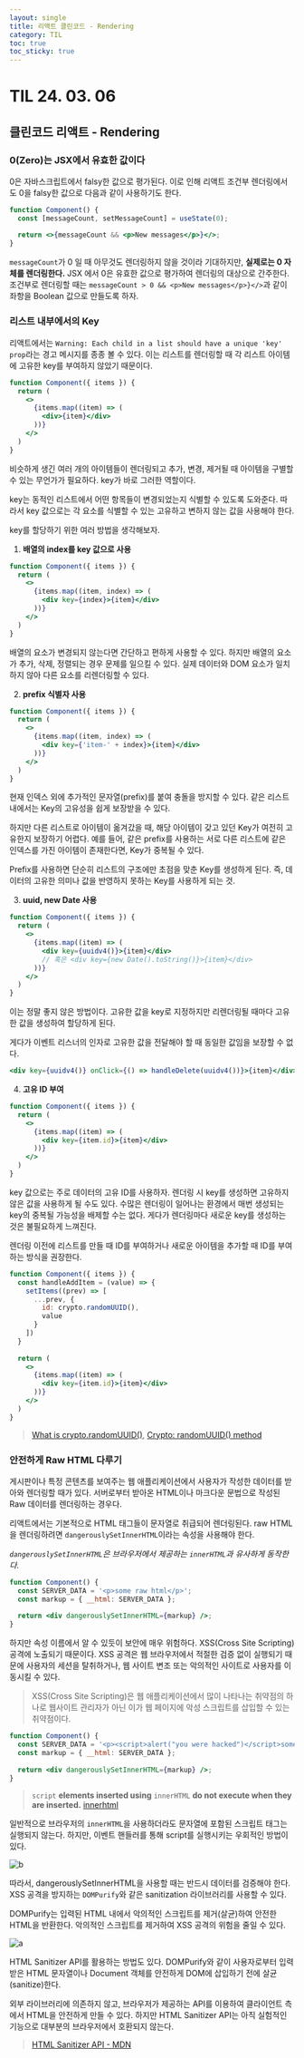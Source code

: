 ```yaml
---
layout: single
title: 리액트 클린코드 - Rendering
category: TIL
toc: true
toc_sticky: true
---
```


# TIL 24. 03. 06

## 클린코드 리액트 - Rendering

### 0(Zero)는 JSX에서 유효한 값이다

0은 자바스크립트에서 falsy한 값으로 평가된다. 이로 인해 리액트 조건부 렌더링에서도 0을 falsy한 값으로 다음과 같이 사용하기도 한다.

```jsx
function Component() {
  const [messageCount, setMessageCount] = useState(0);

  return <>{messageCount && <p>New messages</p>}</>;
}
```

`messageCount`가 0 일 때 아무것도 렌더링하지 않을 것이라 기대하지만, **실제로는 0 자체를 렌더링한다.** JSX 에서 0은 유효한 값으로 평가하여 렌더링의 대상으로 간주한다. 조건부로 렌더링할 때는 `messageCount > 0 && <p>New messages</p>}</>`과 같이 좌항을 Boolean 값으로 만들도록 하자.

### 리스트 내부에서의 Key

리액트에서는 `Warning: Each child in a list should have a unique 'key' prop`라는 경고 메시지를 종종 볼 수 있다. 이는 리스트를 렌더링할 때 각 리스트 아이템에 고유한 key를 부여하지 않았기 때문이다. 

```jsx
function Component({ items }) {
  return (
    <>
      {items.map((item) => (
        <div>{item}</div>
      ))}
    </>
  )  
}
```

비슷하게 생긴 여러 개의 아이템들이 렌더링되고 추가, 변경, 제거될 때 아이템을 구별할 수 있는 무언가가 필요하다. key가 바로 그러한 역할이다.

key는 동적인 리스트에서 어떤 항목들이 변경되었는지 식별할 수 있도록 도와준다. 따라서 key 값으로는 각 요소를 식별할 수 있는 고유하고 변하지 않는 값을 사용해야 한다.

key를 할당하기 위한 여러 방법을 생각해보자.

1. **배열의 index를 key 값으로 사용**

```jsx
function Component({ items }) {
  return (
    <>
      {items.map((item, index) => (
        <div key={index}>{item}</div>
      ))}
    </>
  )  
}
```

배열의 요소가 변경되지 않는다면 간단하고 편하게 사용할 수 있다. 하지만 배열의 요소가 추가, 삭제, 정렬되는 경우 문제를 일으킬 수 있다. 실제 데이터와 DOM 요소가 일치하지 않아 다른 요소를 리렌더링할 수 있다.

2. **prefix 식별자 사용**

```jsx
function Component({ items }) {
  return (
    <>
      {items.map((item, index) => (
        <div key={'item-' + index}>{item}</div>
      ))}
    </>
  )  
}
```

현재 인덱스 외에 추가적인 문자열(prefix)를 붙여 충돌을 방지할 수 있다. 같은 리스트 내에서는 Key의 고유성을 쉽게 보장받을 수 있다.

하지만 다른 리스트로 아이템이 옮겨갔을 때, 해당 아이템이 갖고 있던 Key가 여전히 고유한지 보장하기 어렵다. 예를 들어, 같은 prefix를 사용하는 서로 다른 리스트에 같은 인덱스를 가진 아이템이 존재한다면, Key가 중복될 수 있다.

Prefix를 사용하면 단순히 리스트의 구조에만 초점을 맞춘 Key를 생성하게 된다. 즉, 데이터의 고유한 의미나 값을 반영하지 못하는 Key를 사용하게 되는 것.


3. **uuid, new Date 사용**

```jsx
function Component({ items }) {
  return (
    <>
      {items.map((item) => (
        <div key={uuidv4()}>{item}</div>
        // 혹은 <div key={new Date().toString()}>{item}</div>
      ))}
    </>
  )  
}
```

이는 정말 좋지 않은 방법이다. 고유한 값을 key로 지정하지만 리렌더링될 때마다 고유한 값을 생성하여 할당하게 된다. 

게다가 이벤트 리스너의 인자로 고유한 값을 전달해야 할 때 동일한 값임을 보장할 수 없다.

```jsx
<div key={uuidv4()} onClick={() => handleDelete(uuidv4())}>{item}</div>
```

4. **고유 ID 부여**

```jsx
function Component({ items }) {
  return (
    <>
      {items.map((item) => (
        <div key={item.id}>{item}</div>
      ))}
    </>
  )  
}
```

key 값으로는 주로 데이터의 고유 ID를 사용하자. 렌더링 시 key를 생성하면 고유하지 않은 값을 사용하게 될 수도 있다. 수많은 렌더링이 일어나는 환경에서 매번 생성되는 key의 중복될 가능성을 배제할 수는 없다. 게다가 렌더링마다 새로운 key를 생성하는 것은 불필요하게 느껴진다.

렌더링 이전에 리스트를 만들 때 ID를 부여하거나 새로운 아이템을 추가할 때 ID를 부여하는 방식을 권장한다. 

```jsx
function Component({ items }) {
  const handleAddItem = (value) => {
    setItems((prev) => [
      ...prev, {
        id: crypto.randomUUID(),
        value
      }
    ])
  }
  
  return (
    <>
      {items.map((item) => (
        <div key={item.id}>{item}</div>
      ))}
    </>
  )  
}
```

> [What is crypto.randomUUID()](https://medium.com/@juicy_joji/what-is-crypto-randomuuid-293fdc091cb3), [Crypto: randomUUID() method](https://developer.mozilla.org/en-US/docs/Web/API/Crypto/randomUUID?source=post_page-----293fdc091cb3--------------------------------#examples)

### 안전하게 Raw HTML 다루기

게시판이나 특정 콘텐츠를 보여주는 웹 애플리케이션에서 사용자가 작성한 데이터를 받아와 렌더링할 때가 있다. 서버로부터 받아온 HTML이나 마크다운 문법으로 작성된 Raw 데이터를 렌더링하는 경우다.

리액트에서는 기본적으로 HTML 태그들이 문자열로 취급되어 렌더링된다. raw HTML을 렌더링하려면 `dangerouslySetInnerHTML`이라는 속성을 사용해야 한다. 

*`dangerouslySetInnerHTML`은 브라우저에서 제공하는 `innerHTML`과 유사하게 동작한다.*

```jsx
function Component() {
  const SERVER_DATA = '<p>some raw html</p>';    
  const markup = { __html: SERVER_DATA };
  
  return <div dangerouslySetInnerHTML={markup} />;
}
```

하지만 속성 이름에서 알 수 있듯이 보안에 매우 위험하다. XSS(Cross Site Scripting) 공격에 노출되기 때문이다. XSS 공격은 웹 브라우저에서 적절한 검증 없이 실행되기 때문에 사용자의 세션을 탈취하거나, 웹 사이트 변조 또는 악의적인 사이트로 사용자를 이동시킬 수 있다.

> XSS(Cross Site Scripting)은 웹 애플리케이션에서 많이 나타나는 취약점의 하나로 웹사이트 관리자가 아닌 이가 웹 페이지에 악성 스크립트를 삽입할 수 있는 취약점이다.

```jsx
function Component() {
  const SERVER_DATA = '<p><script>alert("you were hacked")</script>some raw html</p>';   
  const markup = { __html: SERVER_DATA };
  
  return <div dangerouslySetInnerHTML={markup} />;
}
```

> `script` **elements inserted using** `innerHTML` **do not execute when they are inserted.** [innerhtml](https://www.w3.org/TR/2008/WD-html5-20080610/dom.html#innerhtml0)

일반적으로 브라우저의 `innerHTML`을 사용하더라도 문자열에 포함된 스크립트 태그는 실행되지 않는다. 하지만, 이벤트 핸들러를 통해 script를 실행시키는 우회적인 방법이 있다.

![b](/assets/images/2024-03-06-240306TIL/b.gif)

따라서, dangerouslySetInnerHTML을 사용할 때는 반드시 데이터를 검증해야 한다. XSS 공격을 방지하는 `DOMPurify`와 같은 sanitization 라이브러리를 사용할 수 있다.

DOMPurify는 입력된 HTML 내에서 악의적인 스크립트를 제거(살균)하여 안전한 HTML을 반환한다. 악의적인 스크립트를 제거하여 XSS 공격의 위험을 줄일 수 있다.

![a](/assets/images/2024-03-06-240306TIL/a.gif)

HTML Sanitizer API를 활용하는 방법도 있다. DOMPurify와 같이 사용자로부터 입력받은 HTML 문자열이나 Document 객체를 안전하게 DOM에 삽입하기 전에 살균(sanitize)한다.

외부 라이브러리에 의존하지 않고, 브라우저가 제공하는 API를 이용하여 클라이언트 측에서 HTML을 안전하게 만들 수 있다. 하지만 HTML Sanitizer API는 아직 실험적인 기능으로 대부분의 브라우저에서 호환되지 않는다.

> [HTML Sanitizer API - MDN](https://developer.mozilla.org/en-US/docs/Web/API/HTML_Sanitizer_API)
